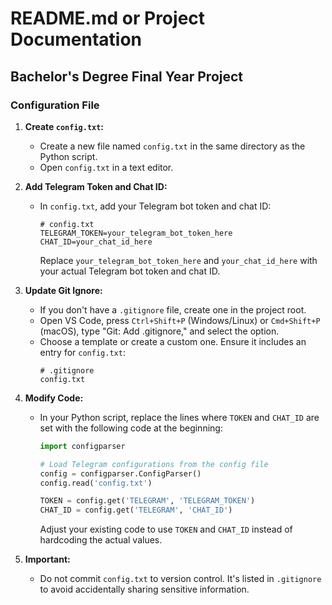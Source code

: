 # README.md or Project Documentation
## Bachelor's Degree Final Year Project
### Configuration File

1. **Create `config.txt`:**
   - Create a new file named `config.txt` in the same directory as the Python script.
   - Open `config.txt` in a text editor.

2. **Add Telegram Token and Chat ID:**
   - In `config.txt`, add your Telegram bot token and chat ID:
     ```
     # config.txt
     TELEGRAM_TOKEN=your_telegram_bot_token_here
     CHAT_ID=your_chat_id_here
     ```
     Replace `your_telegram_bot_token_here` and `your_chat_id_here` with your actual Telegram bot token and chat ID.

3. **Update Git Ignore:**
   - If you don't have a `.gitignore` file, create one in the project root.
   - Open VS Code, press `Ctrl+Shift+P` (Windows/Linux) or `Cmd+Shift+P` (macOS), type "Git: Add .gitignore," and select the option.
   - Choose a template or create a custom one. Ensure it includes an entry for `config.txt`:
     ```
     # .gitignore
     config.txt
     ```

4. **Modify Code:**
   - In your Python script, replace the lines where `TOKEN` and `CHAT_ID` are set with the following code at the beginning:
     ```python
     import configparser

     # Load Telegram configurations from the config file
     config = configparser.ConfigParser()
     config.read('config.txt')

     TOKEN = config.get('TELEGRAM', 'TELEGRAM_TOKEN')
     CHAT_ID = config.get('TELEGRAM', 'CHAT_ID')
     ```
     Adjust your existing code to use `TOKEN` and `CHAT_ID` instead of hardcoding the actual values.

5. **Important:**
   - Do not commit `config.txt` to version control. It's listed in `.gitignore` to avoid accidentally sharing sensitive information.
